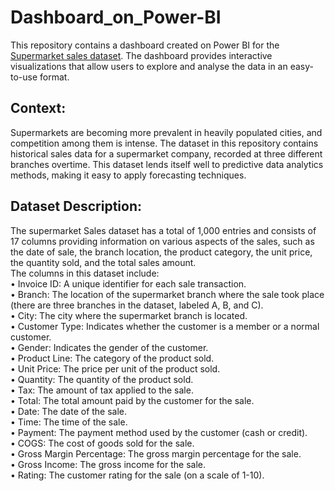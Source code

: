 # Dashboard_on_Power-BI

This repository contains a dashboard created on Power BI for the [Supermarket sales dataset](https://www.kaggle.com/datasets/aungpyaeap/supermarket-sales?datasetId=205965&searchQuery=dashboard). The dashboard provides interactive visualizations that allow users to explore and analyse the data in an easy-to-use format.
## Context:

Supermarkets are becoming more prevalent in heavily populated cities, and competition among them is intense. The dataset in this repository contains historical sales data for a supermarket company, recorded at three different branches overtime. This dataset lends itself well to predictive data analytics methods, making it easy to apply forecasting techniques.

## Dataset Description: 
The supermarket Sales dataset has a total of 1,000 entries and consists of 17 columns providing information on various aspects of the sales, such as the date of sale, the branch location, the product category, the unit price, the quantity sold, and the total sales amount.
<br />
The columns in this dataset include:
<br />
• Invoice ID: A unique identifier for each sale transaction.
<br />
• Branch: The location of the supermarket branch where the sale took place (there are three branches in the dataset, labeled A, B, and C).
<br />
• City: The city where the supermarket branch is located.
<br />
• Customer Type: Indicates whether the customer is a member or a normal customer.
<br />
• Gender: Indicates the gender of the customer.
<br />
• Product Line: The category of the product sold.
<br />
• Unit Price: The price per unit of the product sold.
<br />
• Quantity: The quantity of the product sold.
<br />
• Tax: The amount of tax applied to the sale.
<br />
• Total: The total amount paid by the customer for the sale.
<br />
• Date: The date of the sale.
<br />
• Time: The time of the sale.
<br />
• Payment: The payment method used by the customer (cash or credit).
<br />
• COGS: The cost of goods sold for the sale.
<br />
• Gross Margin Percentage: The gross margin percentage for the sale.
<br />
• Gross Income: The gross income for the sale.
<br />
• Rating: The customer rating for the sale (on a scale of 1-10).

